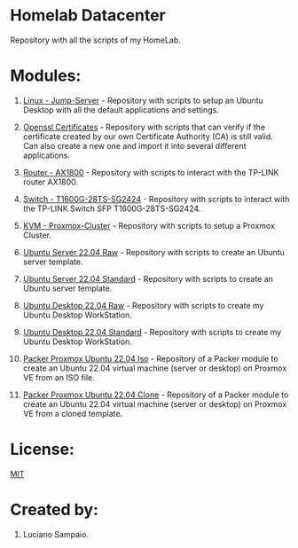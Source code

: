 # Homelab Datacenter
Repository with all the scripts of my HomeLab.

# Modules:
1. [Linux - Jump-Server](https://github.com/lsampaioweb/jump-server) - Repository with scripts to setup an Ubuntu Desktop with all the default applications and settings.
1. [Openssl Certificates](https://github.com/lsampaioweb/openssl-certificates) - Repository with scripts that can verify if the certificate created by our own Certificate Authority (CA) is still valid. Can also create a new one and import it into several different applications.
1. [Router - AX1800](https://github.com/lsampaioweb/tplink_router_ax1800) - Repository with scripts to interact with the TP-LINK router AX1800.
1. [Switch - T1600G-28TS-SG2424](https://github.com/lsampaioweb/T1600G-28TS-SG2424) - Repository with scripts to interact with the TP-LINK Switch SFP T1600G-28TS-SG2424.
1. [KVM - Proxmox-Cluster](https://github.com/lsampaioweb/proxmox-cluster) - Repository with scripts to setup a Proxmox Cluster.

1. [Ubuntu Server 22.04 Raw](https://github.com/lsampaioweb/proxmox-ubuntu-22-04-server-raw) - Repository with scripts to create an Ubuntu server template.
1. [Ubuntu Server 22.04 Standard](https://github.com/lsampaioweb/proxmox-ubuntu-22-04-server-standard) - Repository with scripts to create an Ubuntu server template.
1. [Ubuntu Desktop 22.04 Raw](https://github.com/lsampaioweb/proxmox-ubuntu-22-04-desktop-raw) - Repository with scripts to create my Ubuntu Desktop WorkStation.
1. [Ubuntu Desktop 22.04 Standard](https://github.com/lsampaioweb/proxmox-ubuntu-22-04-desktop-standard) - Repository with scripts to create my Ubuntu Desktop WorkStation.

1. [Packer Proxmox Ubuntu 22.04 Iso](https://github.com/lsampaioweb/packer-proxmox-ubuntu-22-04-iso) - Repository of a Packer module to create an Ubuntu 22.04 virtual machine (server or desktop) on Proxmox VE from an ISO file.
1. [Packer Proxmox Ubuntu 22.04 Clone](https://github.com/lsampaioweb/packer-proxmox-ubuntu-22-04-clone) - Repository of a Packer module to create an Ubuntu 22.04 virtual machine (server or desktop) on Proxmox VE from a cloned template.

# License:

[MIT](LICENSE "MIT License")

# Created by: 

1. Luciano Sampaio.